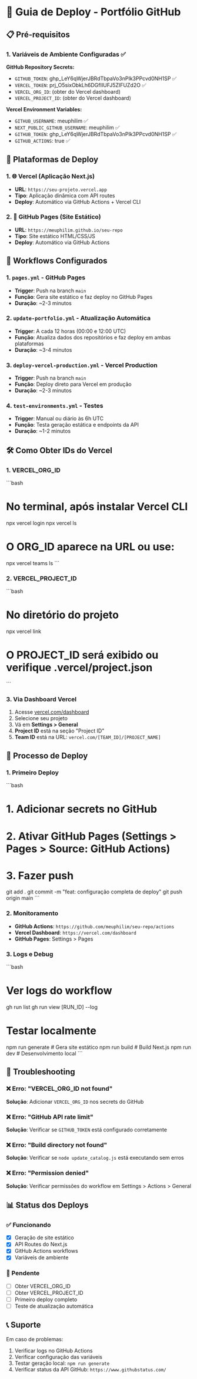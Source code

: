 # 🚀 Guia de Deploy - Portfólio GitHub

## 📋 Pré-requisitos

### 1. Variáveis de Ambiente Configuradas ✅

**GitHub Repository Secrets:**
- `GITHUB_TOKEN`: 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 ✅
- `VERCEL_TOKEN`: prj_O5sixObkLh6DGfIIUFJ5ZIFUZd2O ✅
- `VERCEL_ORG_ID`: (obter do Vercel dashboard)
- `VERCEL_PROJECT_ID`: (obter do Vercel dashboard)

**Vercel Environment Variables:**
- `GITHUB_USERNAME`: meuphilim ✅
- `NEXT_PUBLIC_GITHUB_USERNAME`: meuphilim ✅
- `GITHUB_TOKEN`: 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 ✅
- `GITHUB_ACTIONS`: true ✅

## 🎯 Plataformas de Deploy

### 1. 🌐 Vercel (Aplicação Next.js)
- **URL**: `https://seu-projeto.vercel.app`
- **Tipo**: Aplicação dinâmica com API routes
- **Deploy**: Automático via GitHub Actions + Vercel CLI

### 2. 📄 GitHub Pages (Site Estático)
- **URL**: `https://meuphilim.github.io/seu-repo`
- **Tipo**: Site estático HTML/CSS/JS
- **Deploy**: Automático via GitHub Actions

## 🔄 Workflows Configurados

### 1. `pages.yml` - GitHub Pages
- **Trigger**: Push na branch `main`
- **Função**: Gera site estático e faz deploy no GitHub Pages
- **Duração**: ~2-3 minutos

### 2. `update-portfolio.yml` - Atualização Automática
- **Trigger**: A cada 12 horas (00:00 e 12:00 UTC)
- **Função**: Atualiza dados dos repositórios e faz deploy em ambas plataformas
- **Duração**: ~3-4 minutos

### 3. `deploy-vercel-production.yml` - Vercel Production
- **Trigger**: Push na branch `main`
- **Função**: Deploy direto para Vercel em produção
- **Duração**: ~2-3 minutos

### 4. `test-environments.yml` - Testes
- **Trigger**: Manual ou diário às 6h UTC
- **Função**: Testa geração estática e endpoints da API
- **Duração**: ~1-2 minutos

## 🛠️ Como Obter IDs do Vercel

### 1. VERCEL_ORG_ID
\`\`\`bash
# No terminal, após instalar Vercel CLI
npx vercel login
npx vercel ls
# O ORG_ID aparece na URL ou use:
npx vercel teams ls
\`\`\`

### 2. VERCEL_PROJECT_ID
\`\`\`bash
# No diretório do projeto
npx vercel link
# O PROJECT_ID será exibido ou verifique .vercel/project.json
\`\`\`

### 3. Via Dashboard Vercel
1. Acesse [vercel.com/dashboard](https://vercel.com/dashboard)
2. Selecione seu projeto
3. Vá em **Settings > General**
4. **Project ID** está na seção "Project ID"
5. **Team ID** está na URL: `vercel.com/[TEAM_ID]/[PROJECT_NAME]`

## 🚀 Processo de Deploy

### 1. Primeiro Deploy
\`\`\`bash
# 1. Adicionar secrets no GitHub
# 2. Ativar GitHub Pages (Settings > Pages > Source: GitHub Actions)
# 3. Fazer push
git add .
git commit -m "feat: configuração completa de deploy"
git push origin main
\`\`\`

### 2. Monitoramento
- **GitHub Actions**: `https://github.com/meuphilim/seu-repo/actions`
- **Vercel Dashboard**: `https://vercel.com/dashboard`
- **GitHub Pages**: Settings > Pages

### 3. Logs e Debug
\`\`\`bash
# Ver logs do workflow
gh run list
gh run view [RUN_ID] --log

# Testar localmente
npm run generate  # Gera site estático
npm run build     # Build Next.js
npm run dev       # Desenvolvimento local
\`\`\`

## 🔧 Troubleshooting

### ❌ Erro: "VERCEL_ORG_ID not found"
**Solução**: Adicionar `VERCEL_ORG_ID` nos secrets do GitHub

### ❌ Erro: "GitHub API rate limit"
**Solução**: Verificar se `GITHUB_TOKEN` está configurado corretamente

### ❌ Erro: "Build directory not found"
**Solução**: Verificar se `node update_catalog.js` está executando sem erros

### ❌ Erro: "Permission denied"
**Solução**: Verificar permissões do workflow em Settings > Actions > General

## 📊 Status dos Deploys

### ✅ Funcionando
- [x] Geração de site estático
- [x] API Routes do Next.js
- [x] GitHub Actions workflows
- [x] Variáveis de ambiente

### 🔄 Pendente
- [ ] Obter VERCEL_ORG_ID
- [ ] Obter VERCEL_PROJECT_ID
- [ ] Primeiro deploy completo
- [ ] Teste de atualização automática

## 📞 Suporte

Em caso de problemas:
1. Verificar logs no GitHub Actions
2. Verificar configuração das variáveis
3. Testar geração local: `npm run generate`
4. Verificar status da API GitHub: `https://www.githubstatus.com/`
